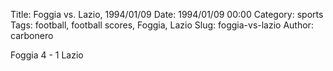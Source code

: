 Title: Foggia vs. Lazio, 1994/01/09
Date: 1994/01/09 00:00
Category: sports
Tags: football, football scores, Foggia, Lazio
Slug: foggia-vs-lazio
Author: carbonero


Foggia 4 - 1 Lazio
